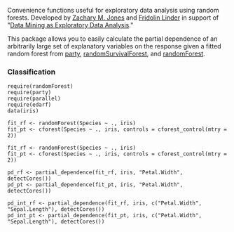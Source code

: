 Convenience functions useful for exploratory data analysis using random forests. Developed by [Zachary M. Jones](http://zmjones.com) and [Fridolin Linder](http://polisci.la.psu.edu/people/fjl128) in support of "[Data Mining as Exploratory Data Analysis](https://github.com/zmjones/datamining)."

This package allows you to easily calculate the partial dependence of an arbitrarily large set of explanatory variables on the response given a fitted random forest from [party](http://cran.r-project.org/web/packages/party/index.html), [randomSurvivalForest](http://cran.r-project.org/web/packages/randomSurvivalForest/index.html), and [randomForest](http://cran.r-project.org/web/packages/randomForest/index.html).

### Classification

```{r}
require(randomForest)
require(party)
require(parallel)
require(edarf)
data(iris)

fit_rf <- randomForest(Species ~ ., iris)
fit_pt <- cforest(Species ~ ., iris, controls = cforest_control(mtry = 2))

fit_rf <- randomForest(Species ~ ., iris)
fit_pt <- cforest(Species ~ ., iris, controls = cforest_control(mtry = 2))

pd_rf <- partial_dependence(fit_rf, iris, "Petal.Width", detectCores())
pd_pt <- partial_dependence(fit_pt, iris, "Petal.Width", detectCores())

pd_int_rf <- partial_dependence(fit_rf, iris, c("Petal.Width", "Sepal.Length"), detectCores())
pd_int_pt <- partial_dependence(fit_pt, iris, c("Petal.Width", "Sepal.Length"), detectCores())
```
